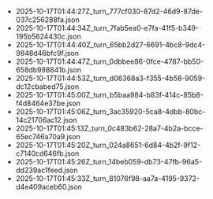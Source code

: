 - 2025-10-17T01:44:27Z_turn_777cf030-87d2-46d9-87de-037c256288fa.json
- 2025-10-17T01:44:34Z_turn_7fab5ea0-e7fa-41f5-b349-195b5624430c.json
- 2025-10-17T01:44:40Z_turn_65bb2d27-6691-4bc8-9dc4-9848d46bfc9f.json
- 2025-10-17T01:44:47Z_turn_0dbbee86-0fce-4787-bb50-658db998841b.json
- 2025-10-17T01:44:53Z_turn_d06368a3-f355-4b58-9059-dc12cbabed75.json
- 2025-10-17T01:45:00Z_turn_b5baa984-b83f-414c-85b8-f4d8464e37be.json
- 2025-10-17T01:45:06Z_turn_3ac35920-5ca8-4dbb-80bc-14c21706ac12.json
- 2025-10-17T01:45:13Z_turn_0c483b62-28a7-4b2a-bcce-65ec746a70a9.json
- 2025-10-17T01:45:20Z_turn_024a8651-6d84-4b2f-9f12-c7140cd646fb.json
- 2025-10-17T01:45:26Z_turn_14beb059-db73-47fb-96a5-dd239ac1feed.json
- 2025-10-17T01:45:33Z_turn_81076f98-aa7a-4195-9372-d4e409aceb60.json
